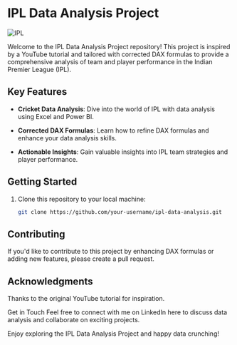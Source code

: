 # IPL Data Analysis Project

![IPL](https://tse3.mm.bing.net/th?id=OIP.Ul-BofEafiIrwwMAKJ3C5QHaDm&pid=Api&P=0&h=180)

Welcome to the IPL Data Analysis Project repository! This project is inspired by a YouTube tutorial and tailored with corrected DAX formulas to provide a comprehensive analysis of team and player performance in the Indian Premier League (IPL).

## Key Features

- **Cricket Data Analysis**: Dive into the world of IPL with data analysis using Excel and Power BI.

- **Corrected DAX Formulas**: Learn how to refine DAX formulas and enhance your data analysis skills.

- **Actionable Insights**: Gain valuable insights into IPL team strategies and player performance.

## Getting Started

1. Clone this repository to your local machine:

   ```bash
   git clone https://github.com/your-username/ipl-data-analysis.git

## Contributing
If you'd like to contribute to this project by enhancing DAX formulas or adding new features, please create a pull request.

## Acknowledgments
Thanks to the original YouTube tutorial for inspiration.


Get in Touch
Feel free to connect with me on LinkedIn here to discuss data analysis and collaborate on exciting projects.

Enjoy exploring the IPL Data Analysis Project and happy data crunching!
